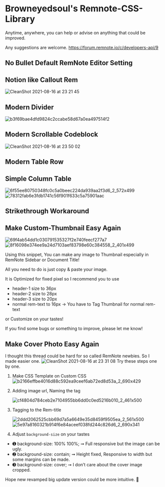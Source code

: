 # Browneyedsoul's Remnote-CSS-Library

Anytime, anywhere, you can help or advise on anything that could be improved.

Any suggestions are welcome.
https://forum.remnote.io/c/developers-api/9

## No Bullet Default RemNote Editor Setting



## Notion like Callout Rem
![CleanShot 2021-08-16 at 23 21 45](https://user-images.githubusercontent.com/56161102/129578910-f5bdf063-dc52-400d-97ff-5a327fa00819.png)




## Modern Divider
![b3f69bae4dfd9824c2ccabe58d67a0ea497514f2](https://user-images.githubusercontent.com/56161102/129580147-c0507bcc-a4d1-4522-b48d-d7efdf831e0f.gif)




## Modern Scrollable Codeblock
![CleanShot 2021-08-16 at 23 50 02](https://user-images.githubusercontent.com/56161102/129583382-39f2a2f3-ae8d-4011-832d-640abb9e0aca.gif)




## Modern Table Row



## Simple Column Table
![6f55ee80750348fc0c5a0beec224da939aa2f3d6_2_572x499](https://user-images.githubusercontent.com/56161102/129581987-d9833334-3031-43c1-88fa-1cb3d1820238.png)
![78312fab6e3fdb1741c56f901f633c5a75901aac](https://user-images.githubusercontent.com/56161102/129582005-5bd6eccf-6553-43f5-8753-8e0e66e91673.gif)



## Strikethrough Workaround



## Make Custom-Thumbnail Easy Again
![69f4ab54dd1c030791535327f2e740feecf277a7](https://user-images.githubusercontent.com/56161102/129581292-e4fd666b-4ead-4411-b9ec-1cb4831fc80e.gif)
![8f16098e374ee9a24d7103aef83798e60c384558_2_401x499](https://user-images.githubusercontent.com/56161102/129581310-86760ddf-23f6-47cf-9061-67bbdcc16f29.png)

Using this snippet, You can make any image to Thumbnail especially in RemNote Sidebar or Document Title!

All you need to do is just copy & paste your image.

It is Optimized for fixed pixel so I recommend you to use
- header-1 size to 36px
- header-2 size to 28px
- header-3 size to 20px
- normal rem-text to 16px → You have to Tag Thumbnail for normal rem-text

or Customize on your tastes!

If you find some bugs or something to improve, please let me know!




## Make Cover Photo Easy Again
I thought this thread could be hard for so called RemNote newbies.
So I made easier one.
![CleanShot 2021-08-16 at 23 31 08](https://user-images.githubusercontent.com/56161102/129580369-0efa006b-3042-4af3-b514-d6a32fb60938.png)
Try these steps one by one.

 1. Make CSS Template on Custom CSS
	![b2166effbe4016d88c592ea9ceef6ab72ed8d53a_2_690x429](https://user-images.githubusercontent.com/56161102/129580692-22c7710d-af5c-4939-b44b-a8857493965d.png)

 2. Adding image url, Naming the tag

	 ![cf4804d784ceb2e7104955bb6dd0c0ed5216b010_2_461x500](https://user-images.githubusercontent.com/56161102/129580723-950620ac-7077-4cee-9f52-79329713f98a.jpeg)

 3. Tagging to the Rem-title
 
	![2ddd2062525cbb69d7a5a6649e35d8459f9505ea_2_561x500](https://user-images.githubusercontent.com/56161102/129580757-d230aa8c-537e-4965-8c9d-931862c51e58.jpeg)
  	![5e97a8160321b914f6e84aceef038fd244c826d6_2_690x341](https://user-images.githubusercontent.com/56161102/129580770-bab49a86-f72c-4313-b172-4d3a4e1d383e.jpeg)

 4. Adjust `background-size` on your tastes
 - ➊ background-size: 100% 100%; ➞ Full responsive but the image can be ugly.
 - ➋ background-size: contain; ➞ Height fixed, Responsive to width but some margins can be made.
 - ➌ background-size: cover; ➞ I don’t care about the cover image cropped.

Hope new revamped big update version could be more intuitive. :slightly_smiling_face:
